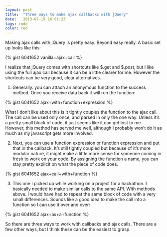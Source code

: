 ```yaml
---
layout: post
title:  "Three ways to make ajax callbacks with jQuery"
date:   2013-07-19 16:01:23
tags: code
color: red
---
```


Making ajax calls with jQuery is pretty easy. Beyond easy really. A basic set up looks like this:

{% gist 6041652 vanilla+ajax+call %}

I realize that jQuery comes with shortcuts like $.get and $.post, but I like using the full ajax call because it can be a little clearer for me. However the shortcuts can be very good, clear alternatives.

<!--more-->
	
1. Generally. you can attach an anonymous function to the success method. Once you receive data back it will run the function:

 {% gist 6041652 ajax+with+function+expression %}

 What I don’t like about this is it tightly couples the function to the ajax call. The call can be used only once, and parsed in only the one way. Unless it’s a pretty small block of code, it just seems like it can get lost to me. However, this method has served me well, although I probably won’t do it as much as my javascript gets more involved.

2. Next, you can use a function expression or function expression and put that in the callback. It’s still tightly coupled but because of it’s more modular nature, it might make a little more sense for someone coming in fresh to work on your code. By assigning the function a name, you can stay pretty explicit on what the piece of code does.

 {% gist 6041652 ajax+call+with+function %}

3. This one I picked up while working on a project for a hackathon. I basically needed to make similar calls to the same API. With methods above. I would have had to repeat the same block of code with a very small differences. Sounds like a good idea to make the call into a function so I can use it over and over:

 {% gist 6041652 ajax+as+a+function %}

So there are three ways to work with callbacks and ajax calls. There are a few other ways, but I think these can be the easiest to grasp.